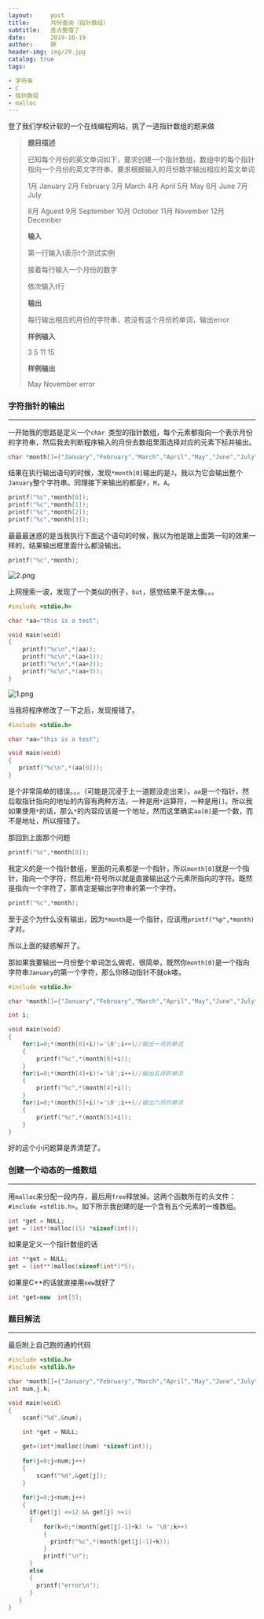 ```yaml
---
layout:     post   				  
title:      月份查询（指针数组）			
subtitle:   差点整懵了 
date:       2019-10-19				
author:     婷                             
header-img: img/29.jpg 	
catalog: true 						
tags:								

- 字符串
- C
- 指针数组
- malloc
---
```




登了我们学校计软的一个在线编程网站，挑了一道指针数组的题来做

>**题目描述**
>
>已知每个月份的英文单词如下，要求创建一个指针数组，数组中的每个指针指向一个月份的英文字符串，要求根据输入的月份数字输出相应的英文单词
>
>1月 January	2月 February	3月 March	4月 April	5月 May	6月 June	7月 July	
>
>8月 Aguest 	9月 September	10月 October	11月 November	12月 December 	   
>
>**输入**
>
>第一行输入t表示t个测试实例
>
>接着每行输入一个月份的数字
>
>依次输入t行
>
>**输出**
>
>每行输出相应的月份的字符串，若没有这个月份的单词，输出error
>
>**样例输入**
>
>3  5  11  15 
>
>**样例输出**
>
>May  November  error

### 字符指针的输出

---

一开始我的思路是定义一个`char `类型的指针数组，每个元素都指向一个表示月份的字符串，然后我去判断程序输入的月份去数组里面选择对应的元素下标并输出。

```c
char *month[]={"January","February","March","April","May","June","July","Aguest","September","October","November","December"};
```

结果在执行输出语句的时候，发现`*month[0]`输出的是`J`，我以为它会输出整个`January`整个字符串。同理接下来输出的都是`F`，`M`，`A`。

```c
printf("%c",*month[0]);
printf("%c",*month[1]);
printf("%c",*month[2]);
printf("%c",*month[3]);
```

最最最迷惑的是当我执行下面这个语句的时候，我以为他是跟上面第一句的效果一样的，结果输出框里面什么都没输出。

```c
printf("%c",*month);
```

![2.png](https://i.loli.net/2019/10/19/HvscmT5fzhXbk8A.png)

上网搜索一波，发现了一个类似的例子，`but`，感觉结果不是太像。。。

```c
#include <stdio.h>

char *aa="this is a test";

void main(void)
{
    printf("%c\n",*(aa));
	printf("%c\n",*(aa+1));
	printf("%c\n",*(aa+2));
	printf("%c\n",*(aa+3));	
}
```

![1.png](https://i.loli.net/2019/10/19/7O1D5NbzVAi2ngB.png)

当我将程序修改了一下之后，发现报错了。

```c
#include <stdio.h>

char *aa="this is a test";

void main(void)
{
   printf("%c\n",*(aa[0]));
}
```

是个非常简单的错误。。。（可能是沉浸于上一道题没走出来），`aa`是一个指针，然后取指针指向的地址的内容有两种方法，一种是用`*`运算符，一种是用`[]`。所以我如果使用`*`的话，那么`*`的内容应该是一个地址，然而这里确实`aa[0]`是一个数，而不是地址，所以报错了。

那回到上面那个问题

```c
printf("%c",*month[0]);
```

我定义的是一个指针数组，里面的元素都是一个指针，所以`month[0]`就是一个指针，指向一个字符，然后用`*`符号所以就是直接输出这个元素所指向的字符。既然是指向一个字符了，那肯定是输出字符串的第一个字符。

```c
printf("%c",*month);
```

至于这个为什么没有输出，因为`*month`是一个指针，应该用`printf("%p",*month)`才对。

所以上面的疑惑解开了。

那如果我要输出一月份整个单词怎么做呢，很简单，既然你`month[0]`是一个指向字符串`January`的第一个字符，那么你移动指针不就ok喽。

```c
#include <stdio.h>

char *month[]={"January","February","March","April","May","June","July","Aguest","September","October","November","December"};

int i; 

void main(void)
{
   	for(i=0;*(month[0]+i)!='\0';i++)//输出一月的单词
	{
		printf("%c",*(month[0]+i));
	}
    for(i=0;*(month[4]+i)!='\0';i++)//输出五月的单词
	{
		printf("%c",*(month[4]+i));
	}
	for(i=0;*(month[5]+i)!='\0';i++)//输出六月的单词
	{
		printf("%c",*(month[5]+i));
	}
}
```

好的这个小问题算是弄清楚了。

### 创建一个动态的一维数组

---

用`malloc`来分配一段内存，最后用`free`释放掉。这两个函数所在的头文件：`#include <stdlib.h>`。如下所示我创建的是一个含有五个元素的一维数组。

```c
int *get = NULL;         
get = (int*)malloc((5) *sizeof(int));
```

如果是定义一个指针数组的话

```c
int **get = NULL;         
get = (int**)malloc(sizeof(int*)*5);
```

如果是C++的话就直接用`new`就好了

```c++
int *get=new  int[5];
```

### 题目解法

---

最后附上自己跑的通的代码

```c
#include <stdio.h>
#include <stdlib.h>

char *month[]={"January","February","March","April","May","June","July","Aguest","September","October","November","December"};
int num,j,k; 

void main(void)
{
	scanf("%d",&num);

    int *get = NULL;
   	
   	get=(int*)malloc((num) *sizeof(int));
   	 	
    for(j=0;j<num;j++)
	{
		scanf("%d",&get[j]);
	}
 
    for(j=0;j<num;j++)
    {
   	  if(get[j] <=12 && get[j] >=1)
   	  {
   	  	  for(k=0;*(month[get[j]-1]+k) != '\0';k++)
	   	  {
	   	  	printf("%c",*(month[get[j]-1]+k));
		  }
		  printf("\n");	
	  }
	  else
	  {
	  	printf("error\n");	
	  }	 
   }
}
```





